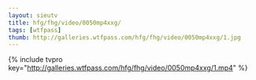 ```yaml
--- 
layout: sieutv
title: hfg/fhg/video/0050mp4xxg/
tags: [wtfpass]
thumb: http://galleries.wtfpass.com/hfg/fhg/video/0050mp4xxg/1.jpg
---
```

{% include tvpro key="http://galleries.wtfpass.com/hfg/fhg/video/0050mp4xxg/1.mp4" %} 
